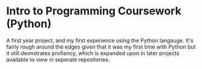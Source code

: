# Intro to Programming Coursework (Python)
 A first year project, and my first experience using the Python langauge. It's fairly rough around the edges given that it was my first time with Python but it still deonstrates profiency, which is expanded upon in later projects available to view in seperate repositories.
